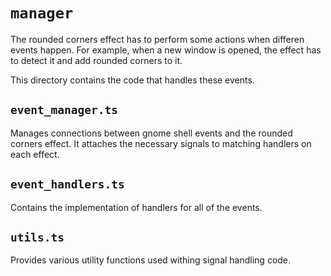# `manager`

The rounded corners effect has to perform some actions when differen events
happen. For example, when a new window is opened, the effect has to detect
it and add rounded corners to it.

This directory contains the code that handles these events.

## `event_manager.ts` 

Manages connections between gnome shell events and the rounded corners
effect. It attaches the necessary signals to matching handlers on each effect.

## `event_handlers.ts`

Contains the implementation of handlers for all of the events. 

## `utils.ts`

Provides various utility functions used withing signal handling code.
